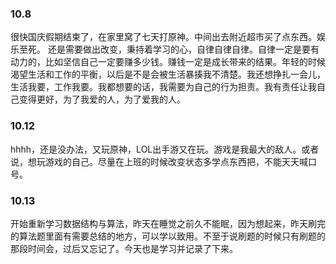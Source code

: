 ### 10.8
很快国庆假期结束了，在家里窝了七天打原神。中间出去附近超市买了点东西。娱乐至死。
还是需要做出改变，秉持着学习的心，自律自律自律。自律一定是要有动力的，比如坚信自己一定要赚多少钱。赚钱一定是成长带来的结果。年轻的时候渴望生活和工作的平衡，以后是不是会被生活暴揍我不清楚。我还想挣扎一会儿，生活我要，工作我要。我都想要的话，我需要为自己的行为担责。我有责任让我自己变得更好，为了我爱的人，为了爱我的人。

### 10.12
hhhh，还是没办法，又玩原神，LOL出手游又在玩。游戏是我最大的敌人。或者说，想玩游戏的自己。尽量在上班的时候改变状态多学点东西把，不能天天喊口号。

### 10.13
开始重新学习数据结构与算法，昨天在睡觉之前久不能眠，因为想起来，昨天刷完的算法题里面有需要总结的地方，可以学以致用。不至于说刷题的时候只有刷题的那段时间会，过后又忘记了。今天也是学习并记录了下来。